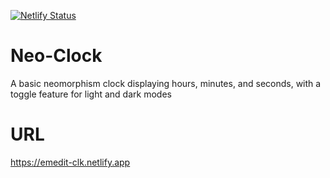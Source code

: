 [![Netlify Status](https://api.netlify.com/api/v1/badges/51a59645-ad93-46dc-bdbf-8eda3f550c26/deploy-status)](https://app.netlify.com/sites/emedit-clk/deploys)

# Neo-Clock
A basic neomorphism clock displaying hours, minutes, and seconds, with a toggle feature for light and dark modes

# URL
https://emedit-clk.netlify.app
